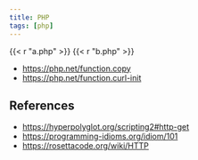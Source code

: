 ```yaml
---
title: PHP
tags: [php]
---
```


{{< r "a.php" >}}
{{< r "b.php" >}}

- <https://php.net/function.copy>
- <https://php.net/function.curl-init>

## References

- <https://hyperpolyglot.org/scripting2#http-get>
- <https://programming-idioms.org/idiom/101>
- <https://rosettacode.org/wiki/HTTP>
